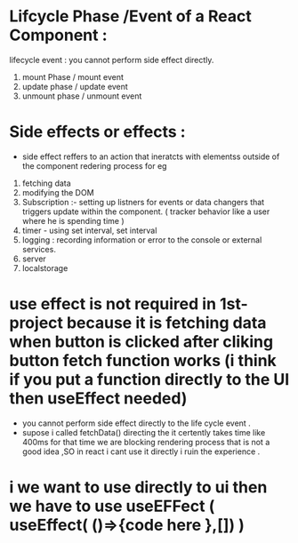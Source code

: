  # Lifcycle Phase /Event of a React Component : 
  lifecycle event : you cannot perform side effect directly.
 1. mount Phase / mount event
 2. update phase / update event
 3. unmount phase / unmount event


 # Side effects or effects : 

 * side effect reffers to an action that ineratcts with elementss outside of the component redering process 
  for eg 
  1. fetching data   
  2. modifying the DOM  
  3. Subscription :- setting up listners for events or data changers that triggers update within the component. ( tracker behavior like a user where he is spending  time )
  4. timer - using set interval, set interval
  5. logging : recording information or error to the console or external services. 
  6. server 
  7. localstorage 

  # use effect is not required in 1st- project because it is fetching data  when button is clicked  after cliking button fetch function works (i think if you put a function directly to the UI then useEffect needed) 
  *  you cannot perform side effect directly to the life cycle event .
  * supose i  called  fetchData()  directing the it certently takes time like 400ms for that time we are blocking rendering process that is not a good idea ,SO in react i cant use it directly  i ruin the experience .
  # i we want to use directly to ui then we have to use useEFFect  ( useEffect( ()=>{code here  },[])  )